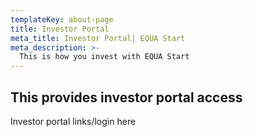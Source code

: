 ```yaml
---
templateKey: about-page
title: Investor Portal 
meta_title: Investor Portal| EQUA Start
meta_description: >-
  This is how you invest with EQUA Start
---
```

## This provides investor portal access

Investor portal links/login here
